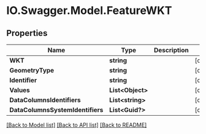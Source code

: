 # IO.Swagger.Model.FeatureWKT
## Properties

Name | Type | Description | Notes
------------ | ------------- | ------------- | -------------
**WKT** | **string** |  | [optional] 
**GeometryType** | **string** |  | [optional] 
**Identifier** | **string** |  | [optional] 
**Values** | **List&lt;Object&gt;** |  | [optional] 
**DataColumnsIdentifiers** | **List&lt;string&gt;** |  | [optional] 
**DataColumnsSystemIdentifiers** | **List&lt;Guid?&gt;** |  | [optional] 

[[Back to Model list]](../README.md#documentation-for-models) [[Back to API list]](../README.md#documentation-for-api-endpoints) [[Back to README]](../README.md)

